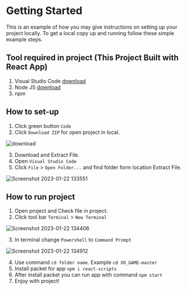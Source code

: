 # Getting Started 
This is an example of how you may give instructions on setting up your project locally. To get a local copy up and running follow these simple example steps.


## Tool required in project (This Project Built with React App)
1. Visual Studio Code    [download](https://code.visualstudio.com/)
2. Node JS   [download](https://nodejs.org/en/)
3. npm


## How to set-up
1. Click green button `Code`
2. Click `Download ZIP` for open project in local.

![download ](https://user-images.githubusercontent.com/94596185/213903569-972b3e78-896e-476a-b1cb-29c9f8ecf224.jpg)

3. Download and Extract File.
4. Open `Visual Studio Code`
5. Click `File` > `Open Folder...` and find folder form location Extract File.

![Screenshot 2023-01-22 133551](https://user-images.githubusercontent.com/94596185/213903873-2a88f772-9f78-4b32-a45b-511c1790edbe.jpg)

## How to run project
1. Open project and Check file in project.
2. Click tool bar `Terminal` > `New Terminal`

![Screenshot 2023-01-22 134406](https://user-images.githubusercontent.com/94596185/213904147-1db058f7-6382-4990-a869-0f7f50b54be1.jpg)

3. In terminal change `Powershell` to `Command Prompt`

![Screenshot 2023-01-22 134912](https://user-images.githubusercontent.com/94596185/213905661-33a48391-3ff5-4ebd-a82a-66e789a07fe4.jpg)

4. Use command `cd folder name`. Example `cd XO_GAME-master`
5. Install packet for app `npm i react-scripts`
6. After install packet you can run app with command `npm start`
7. Enjoy with project!
